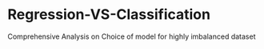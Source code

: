 # Regression-VS-Classification
Comprehensive Analysis on Choice of model for highly imbalanced dataset
